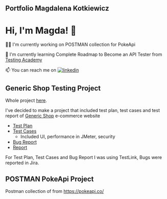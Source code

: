 ## Portfolio Magdalena Kotkiewicz

# Hi, I'm Magda! 👋


👩‍💻 I'm currently working on POSTMAN collection for PokeApi

🧠 I'm currently learning Complete Roadmap to Become an API Tester from [Testing Academy](https://www.youtube.com/watch?v=e6otrkQNaCA&list=PL8VbCbavWfeEvyUo5qCEw96LNjPR5rR2k&index=1)

📫 You can reach me on [![linkedin](https://img.shields.io/badge/linkedin-0A66C2?style=for-the-badge&logo=linkedin&logoColor=white)](https://www.linkedin.com/in/magdalena-kotkiewicz/)


## Generic Shop Testing Project

Whole project [here](https://github.com/MagKot/Generic-Shop-Testing).

I've decided to make a project that included test plan, test cases and test report of [Generic Shop](http://skleptest.pl/) e-commerce website

* [Test Plan](https://github.com/MagKot/Portfolio/blob/main/PlanTest%C3%B3wGenericShop.pdf)
* [Test Cases](https://github.com/MagKot/Portfolio/blob/main/TestCases.pdf)
   * Included UI, performance in JMeter, security
* [Bug Report](https://github.com/MagKot/Portfolio/blob/main/Zg%C5%82oszeniaB%C5%82%C4%99d%C3%B3wJira.pdf)
* [Report](https://github.com/MagKot/Portfolio/blob/main/RaportZTestow.pdf)

For Test Plan, Test Cases and Bug Report I was using TestLink, Bugs were reported in Jira. 

## POSTMAN PokeApi Project

Postman collection of from https://pokeapi.co/
